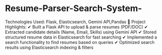 # Resume-Parser-Search-System-
Technologies Used: Flask, Elasticsearch, Gemini API,Pandas 🔹 Project Highlights: ✔ Built a Flask API to upload & parse resumes (PDF/DOC) ✔ Extracted candidate details (Name, Email, Skills) using Gemini API ✔ Stored structured resume data in Elasticsearch for fast searching ✔ Implemented a search functionality to find resumes based on queries ✔ Optimized search results using Elasticsearch indexing & filters
